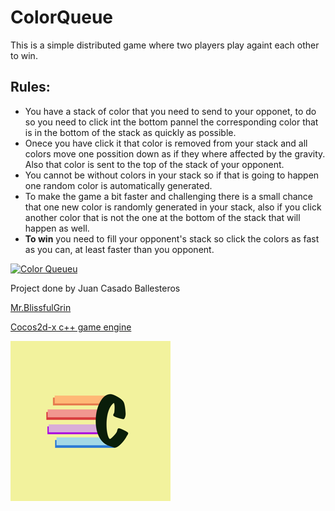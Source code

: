 # ColorQueue

This is a simple distributed game where two players play againt each other to win.

## Rules:
* You have a stack of color that you need to send to your opponet, to do so you need to click int the bottom pannel the corresponding color that is in the bottom of the stack as quickly as possible.
* Onece you have click it that color is removed from your stack and all colors move one possition down as if they where affected by the gravity. Also that color is sent to the top of the stack of your opponent.
* You cannot be without colors in your stack so if that is going to happen one random color is automatically generated.
* To make the game a bit faster and challenging there is a small chance that one new color is randomly generated in your stack, also if you click another color that is not the one at the bottom of the stack that will happen as well.
* **To win** you need to fill your opponent's stack so click the colors as fast as you can, at least faster than you opponent.

[![Color Queueu](http://img.youtube.com/vi/HZ5WpjInv48/0.jpg)](https://youtu.be/HZ5WpjInv48)

Project done by Juan Casado Ballesteros

[Mr.BlissfulGrin](http://www.mrblissfulgrin.com "mrblissfulgrin")

[Cocos2d-x c++ game engine](http://www.cocos2d-x.org "Cocos2d-x c++ game engine")

![logo](./proj.ios_mac/ios/Images.xcassets/AppIcon-2.appiconset/icon_128x128@2x.png "Logo")
